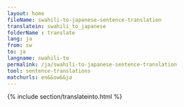 ```yaml
---
layout: home
fileName: swahili-to-japanese-sentence-translation
translatein: swahili_to_japanese
folderName : translate
lang: ja
from: sw
to: ja
langname: swahili-to
permalink: /ja/swahili-to-japanese-sentence-translation
tool: sentence-translations
matchurls: en&&sw&&ja
---
```

{% include section/translateinto.html %}
